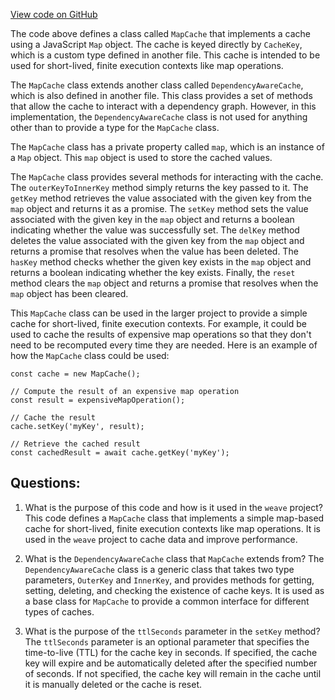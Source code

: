 [View code on GitHub](https://github.com/wandb/weave/weave-js/src/core/cache/mapCache.ts)

The code above defines a class called `MapCache` that implements a cache using a JavaScript `Map` object. The cache is keyed directly by `CacheKey`, which is a custom type defined in another file. This cache is intended to be used for short-lived, finite execution contexts like map operations.

The `MapCache` class extends another class called `DependencyAwareCache`, which is also defined in another file. This class provides a set of methods that allow the cache to interact with a dependency graph. However, in this implementation, the `DependencyAwareCache` class is not used for anything other than to provide a type for the `MapCache` class.

The `MapCache` class has a private property called `map`, which is an instance of a `Map` object. This `map` object is used to store the cached values.

The `MapCache` class provides several methods for interacting with the cache. The `outerKeyToInnerKey` method simply returns the key passed to it. The `getKey` method retrieves the value associated with the given key from the `map` object and returns it as a promise. The `setKey` method sets the value associated with the given key in the `map` object and returns a boolean indicating whether the value was successfully set. The `delKey` method deletes the value associated with the given key from the `map` object and returns a promise that resolves when the value has been deleted. The `hasKey` method checks whether the given key exists in the `map` object and returns a boolean indicating whether the key exists. Finally, the `reset` method clears the `map` object and returns a promise that resolves when the `map` object has been cleared.

This `MapCache` class can be used in the larger project to provide a simple cache for short-lived, finite execution contexts. For example, it could be used to cache the results of expensive map operations so that they don't need to be recomputed every time they are needed. Here is an example of how the `MapCache` class could be used:

```
const cache = new MapCache();

// Compute the result of an expensive map operation
const result = expensiveMapOperation();

// Cache the result
cache.setKey('myKey', result);

// Retrieve the cached result
const cachedResult = await cache.getKey('myKey');
```
## Questions: 
 1. What is the purpose of this code and how is it used in the `weave` project?
   This code defines a `MapCache` class that implements a simple map-based cache for short-lived, finite execution contexts like map operations. It is used in the `weave` project to cache data and improve performance.

2. What is the `DependencyAwareCache` class that `MapCache` extends from?
   The `DependencyAwareCache` class is a generic class that takes two type parameters, `OuterKey` and `InnerKey`, and provides methods for getting, setting, deleting, and checking the existence of cache keys. It is used as a base class for `MapCache` to provide a common interface for different types of caches.

3. What is the purpose of the `ttlSeconds` parameter in the `setKey` method?
   The `ttlSeconds` parameter is an optional parameter that specifies the time-to-live (TTL) for the cache key in seconds. If specified, the cache key will expire and be automatically deleted after the specified number of seconds. If not specified, the cache key will remain in the cache until it is manually deleted or the cache is reset.